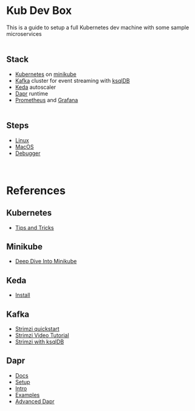 
# Kub Dev Box

This is a guide to setup a full Kubernetes dev machine with some sample microservices
\
&nbsp;
## Stack

 * [Kubernetes](#kubernetes) on [minikube](#minikube)
 * [Kafka](#kafka) cluster for event streaming with [ksqlDB](#ksqldb)
 * [Keda](#keda) autoscaler
 * [Dapr](#dapr) runtime
 * [Prometheus](#prometheus) and [Grafana](#grafana)
\
&nbsp;
## Steps

 * [Linux](Linux.md)
 * [MacOS](Mac.md)
 * [Debugger](Bridge.md)
\
&nbsp;
\
&nbsp;
# References
## Kubernetes
 * [Tips and Tricks](https://www.ibm.com/cloud/blog/8-kubernetes-tips-and-tricks)

## Minikube
 * [Deep Dive Into Minikube](https://www.youtube.com/watch?v=GHczvbzuVvc)

## Keda
 * [Install](https://keda.sh/docs/2.4/deploy/#install-2)

## Kafka
 * [Strimzi quickstart](https://strimzi.io/quickstarts/)
 * [Strimzi Video Tutorial](https://www.youtube.com/watch?v=4bKSPrENDQQ)
 * [Strimzi with ksqlDB](https://ludusrusso.space/blog/2020/08/ksql-strimzi-k8s)

## Dapr
 * [Docs](https://docs.dapr.io/)
 * [Setup](https://github.com/dapr/quickstarts/tree/v1.4.0/hello-kubernetes)
 * [Intro](https://www.youtube.com/watch?v=MjyulcRqh20)
 * [Examples](https://github.com/gbaeke/dapr-demo)
 * [Advanced Dapr](https://www.youtube.com/watch?v=QlzbQHGTS6c)
